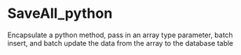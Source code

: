 # SaveAll_python
Encapsulate a python method, pass in an array type parameter, batch insert, and batch update the data from the array to the database table
